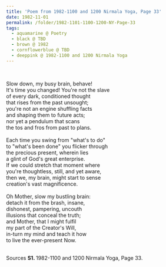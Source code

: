 ```yaml
---
title: 'Poem from 1982-1100 and 1200 Nirmala Yoga, Page 33'
date: 1982-11-01
permalink: /folder/1982-1101-1100-1200-NY-Page-33
tags:
  - aquamarine @ Poetry
  - black @ TBD
  - brown @ 1982
  - cornflowerblue @ TBD
  - deeppink @ 1982-1100 and 1200 Nirmala Yoga
---
```


<br>

<p>
Slow down, my busy brain, behave!<br>
It's time you changed! You're not the slave<br>
of every dark, conditioned thought<br>
that rises from the past unsought;<br>
you're not an engine shuffling facts<br>
and shaping them to future acts;<br>
nor yet a pendulum that scans<br>
the tos and fros from past to plans.<br>
<br>
Each time you swing from "what's to do"<br>
to "what's been done" you flicker through<br>
the precious present, wherein lies<br>
a glint of God's great enterprise.<br>
If we could stretch that moment where<br>
you're thoughtless, still, and yet aware,<br>
then we, my brain, might start to sense<br>
creation's vast magnificence.<br>
<br>
Oh Mother, slow my bustling brain:<br>
detach it from the brash, insane,<br>
dishonest, pampering, uncouth<br>
illusions that conceal the truth;<br>
and Mother, that I might fulfil<br>
my part of the Creator's Will,<br>
in-turn my mind and teach it how<br>
to live the ever-present Now.<br>
</p>

<br>

<wave-list>
<list-title color="DarkSeaGreen" width="40">Sources</list-title>
  <list-item color="BlanchedAlmond"  width="280"><b>S1. </b> 1982-1100 and 1200 Nirmala Yoga, Page 33.</list-item>
</wave-list>